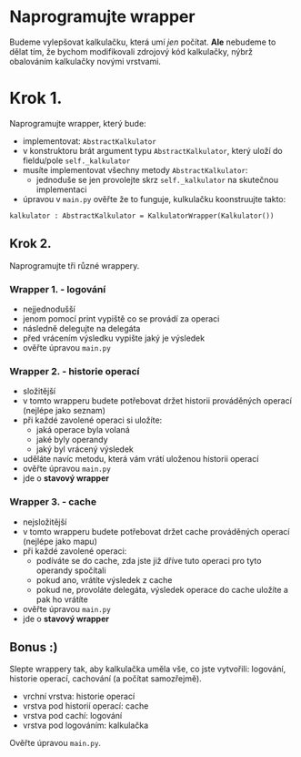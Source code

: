 # Naprogramujte wrapper

Budeme vylepšovat kalkulačku, která umí *jen* počítat. **Ale** nebudeme to dělat tím, že bychom modifikovali zdrojový kód kalkulačky, nýbrž obalováním kalkulačky novými vrstvami.

# Krok 1.

Naprogramujte wrapper, který bude:

- implementovat: `AbstractKalkulator`
- v konstruktoru brát argument typu `AbstractKalkulator`, který uloží do fieldu/pole `self._kalkulator`
- musíte implementovat všechny metody `AbstractKalkulator`:
  - jednoduše se jen provolejte skrz `self._kalkulator` na skutečnou implementaci
- úpravou v `main.py` ověřte že to funguje, kulkulačku koonstruujte takto:

```
kalkulator : AbstractKalkulator = KalkulatorWrapper(Kalkulator())
```

## Krok 2.

Naprogramujte tři různé wrappery.

### Wrapper 1. - logování
- nejjednodušší
- jenom pomocí print vypiště co se provádí za operaci
- následně delegujte na delegáta
- před vrácením výsledku vypište jaký je výsledek
- ověřte úpravou `main.py`

### Wrapper 2. - historie operací
- složitější
- v tomto wrapperu budete potřebovat držet historii prováděných operací (nejlépe jako seznam)
- při každé zavolené operaci si uložíte:
  - jaká operace byla volaná
  - jaké byly operandy
  - jaký byl vrácený výsledek
- uděláte navíc metodu, která vám vrátí uloženou historii operací
- ověřte úpravou `main.py`
- jde o **stavový wrapper**

### Wrapper 3. - cache
- nejsložitější
- v tomto wrapperu budete potřebovat držet cache prováděných operací (nejlépe jako mapu)
- při každé zavolené operaci:
  - podíváte se do cache, zda jste již dříve tuto operaci pro tyto operandy spočítali
  - pokud ano, vrátíte výsledek z cache
  - pokud ne, provoláte delegáta, výsledek operace do cache uložíte a pak ho vrátíte
- ověřte úpravou `main.py`
- jde o **stavový wrapper**

## Bonus :)

Slepte wrappery tak, aby kalkulačka uměla vše, co jste vytvořili: logování, historie operací, cachování (a počítat samozřejmě).
- vrchní vrstva: historie operací
- vrstva pod historií operací: cache
- vrstva pod cachí: logování
- vrstva pod logováním: kalkulačka

Ověřte úpravou `main.py`.
